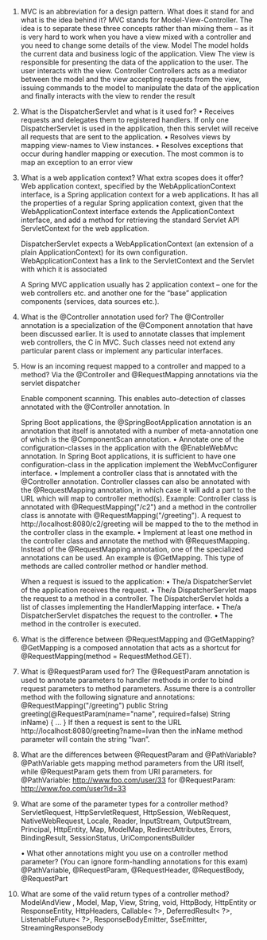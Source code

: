 1. MVC is an abbreviation for a design pattern. What does it stand for and what is the idea
behind it?
    MVC stands for Model-View-Controller. The idea is to separate these three concepts rather than mixing them – as it is very hard to work when you have a view mixed with a controller and you need to change some details of the view.
    Model
    The model holds the current data and business logic of the application.
    View
    The view is responsible for presenting the data of the application to the user. The user
    interacts with the view.
    Controller
    Controllers acts as a mediator between the model and the view accepting requests from the
    view, issuing commands to the model to manipulate the data of the application and finally
    interacts with the view to render the result

2. What is the DispatcherServlet and what is it used for?
    • Receives requests and delegates them to registered handlers.
    If only one DispatcherServlet is used in the application, then this servlet will receive all
    requests that are sent to the application.
    • Resolves views by mapping view-names to View instances.
    • Resolves exceptions that occur during handler mapping or execution.
    The most common is to map an exception to an error view

3. What is a web application context? What extra scopes does it offer?
    Web application context, specified by the WebApplicationContext interface, is a Spring application
    context for a web applications. It has all the properties of a regular Spring application context, given
    that the WebApplicationContext interface extends the ApplicationContext interface, and add a
    method for retrieving the standard Servlet API ServletContext for the web application.

    DispatcherServlet expects a WebApplicationContext (an extension of a plain ApplicationContext) for its own configuration. WebApplicationContext has a link to the ServletContext and the Servlet with which it is associated

    A Spring MVC application usually has 2 application context – one for the web controllers etc. and another one for the “base” application components (services, data sources etc.).

4. What is the @Controller annotation used for?
    The @Controller annotation is a specialization of the @Component annotation that have been
    discussed earlier. It is used to annotate classes that implement web controllers, the C in MVC.
    Such classes need not extend any particular parent class or implement any particular interfaces.

5. How is an incoming request mapped to a controller and mapped to a method?
    Via the @Controller and @RequestMapping annotations via the servlet dispatcher

    Enable component scanning.
    This enables auto-detection of classes annotated with the @Controller annotation.
    In

    Spring Boot applications, the @SpringBootApplication annotation is an annotation that
    itself is annotated with a number of meta-annotation one of which is the @ComponentScan
    annotation.
    • Annotate one of the configuration-classes in the application with the @EnableWebMvc
    annotation.
    In Spring Boot applications, it is sufficient to have one configuration-class in the application
    implement the WebMvcConfigurer interface.
    • Implement a controller class that is annotated with the @Controller annotation.
    Controller classes can also be annotated with the @RequestMapping annotation, in which
    case it will add a part to the URL which will map to controller method(s).
    Example: Controller class is annotated with @RequestMapping("/c2") and a method in the
    controller class is annotate with @RequestMapping("/greeting"). A request to
    http://localhost:8080/c2/greeting will be mapped to the to the method in the controller class
    in the example.
    • Implement at least one method in the controller class and annotate the method with
    @RequestMapping.
    Instead of the @RequestMapping annotation, one of the specialized annotations can be used.
    An example is @GetMapping.
    This type of methods are called controller method or handler method.

    When a request is issued to the application:
    • The/a DispatcherServlet of the application receives the request.
    • The/a DispatcherServlet maps the request to a method in a controller.
    The DispatcherServlet holds a list of classes implementing the HandlerMapping interface.
    • The/a DispatcherServlet dispatches the request to the controller.
    • The method in the controller is executed.

6. What is the difference between @RequestMapping and @GetMapping?
    @GetMapping is a composed annotation that acts as a shortcut for @RequestMapping(method = RequestMethod.GET).

7. What is @RequestParam used for?
    The @RequestParam annotation is used to annotate parameters to handler methods in order to bind
    request parameters to method parameters.
    Assume there is a controller method with the following signature and annotations:
    @RequestMapping("/greeting")
     public String greeting(@RequestParam(name="name", required=false) String inName) {
     …
     }
     If then a request is sent to the URL http://localhost:8080/greeting?name=Ivan then the inName
    method parameter will contain the string “Ivan”.

8. What are the differences between @RequestParam and @PathVariable?
    @PathVariable gets mapping method parameters from the URI itself, while @RequestParam gets them from URI parameters. for @PathVariable: http://www.foo.com/user/33 for @RequestParam: http://www.foo.com/user?id=33

9. What are some of the parameter types for a controller method?
    ServletRequest, HttpServletRequest, HttpSession, WebRequest, NativeWebRequest, Locale, Reader, InputStream, OutputStream, Principal, HttpEntity, Map, ModelMap, RedirectAttributes, Errors, BindingResult, SessionStatus, UriComponentsBuilder

    • What other annotations might you use on a controller method parameter? (You can
    ignore form-handling annotations for this exam)
    @PathVariable, @RequestParam, @RequestHeader, @RequestBody, @RequestPart

10. What are some of the valid return types of a controller method?
    ModelAndView , Model, Map, View, String, void, HttpBody, HttpEntity or ResponseEntity, HttpHeaders, Callable< ?>, DeferredResult< ?>, ListenableFuture< ?>, ResponseBodyEmitter, SseEmitter, StreamingResponseBody



